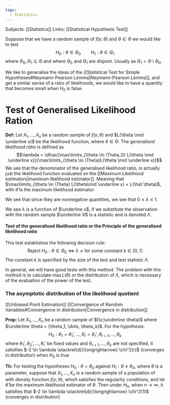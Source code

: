 ```yaml
---
tags:
  - Statistics
---
```

Subjects: [[Statistics]]
Links: [[Statistical Hypothesis Test]]

Suppose that we have a random sample of $f(x; \theta)$ and $\theta \in \Theta$ we would like to test $$H_0:\theta \in \Theta_0 \qquad H_1:\theta \in \Theta_1$$where $\Theta_0, \Theta_1 \subseteq \Theta$ and where $\Theta_0$ and $\Theta_1$ are disjoint. Usually as $\Theta_1 = \Theta\setminus \Theta_0$. 

We like to generalise the ideas of the [[Statistical Test for Simple Hypotheses#Neymann-Pearson Lemma|Neymann-Pearson Lemma]], and get a similar sense of a ratio of likelihoods, we would like to have a quantity that becomes small when $H_0$ is false. 

# Test of Generalised Likelihood Ration

**Def:** Let $X_1, \dots, X_n$ be a random sample of $f(x;\theta)$ and $L(\theta \mid \underline x)$ be the likelihood function, where $\theta \in \Theta$. The *generalised likelihood ratio* is defined as $$\lambda = \dfrac{\max\limits_{\theta \in \Theta_0} L(\theta \mid \underline x)}{\max\limits_{\theta \in \Theta}L(\theta \mid \underline x)}$$
We see that the denominator of the generalised likelihood ratio, is actually just the likelihood function evaluated on the [[Maximum Likelihood estimators|maximum likelihood estimator]]. Meaning that $\max\limits_{\theta \in \Theta} L(\theta\mid \underline x) = L(\hat \theta)$, with $\hat \theta$ is the maximum likelihood estimator.

We see that since they are nonnegative quantities, we see that $0\le \lambda \le 1$. 

We see $\lambda$ is a function of $\underline x$, if we substitute the observation with the random sample $\underline X$ is a statistic and is denoted $\Lambda$.
#### Test of the generalised likelihood ratio or the Principle of the generalised likelihood ratio

This test establishes the following decision rule:
$$\text{Reject } H_0:\theta \in \Theta_0 \iff \lambda \le  \text{for some constant } k\in [0,1] $$
The constant $k$ is specified by the size of the test and test statistic $\Lambda$.

In general, we will have good tests with this method. The problem with this method is to calculate $\max L(\theta)$ or the distribution of $\Lambda$, which is necessary of the evaluation of the power of the test.

### The asymptotic distribution of the likelihood quotient
[[Unbiased Point Estimation]]
[[Convergence of Random Variables#Convergence in distribution|Convergence in distribution]]

**Prop:** Let $X_1, \dots, X_n$ be a random sample of $f(x;\underline \theta)$ where $\underline \theta = (\theta_1, \dots, \theta_k)$. For the hypothesis: $$H_0: \theta_1 =\theta_1', \dots, \theta_r= \theta_r', \theta_{r+1}, \dots, \theta_k$$where $\theta_1', \theta_2', \dots, \theta_r'$ be fixed values and $\theta_{r+1}, \dots, \theta_k$ are not specified, it satisfies $-2 \ln \lambda \stackrel{d}{\longrightarrow} \chi^2(r)$ (converges in distribution) when $H_0$ is true

**Th:** For testing the hypotheses $H_0: \theta = \theta_0$ against $H_1:\theta \ne \theta_0$, where $\theta$ is a parameter, suppose that $X_1, \dots, X_n$ is a random sample of a population of with density function $f(x;\theta)$, which satisfies the regularity conditions, and let $\hat \theta$ be the maximum likelihood estimator of $\theta$. Then under $H_0$, when $n\to\infty$, it satisfies that $-2 \ln \lambda \stackrel{d}{\longrightarrow} \chi^2(1)$ (converges in distribution)